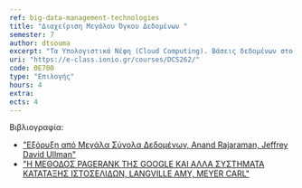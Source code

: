 ```yaml
---
ref: big-data-management-technologies
title: "Διαχείριση Μεγάλου Όγκου Δεδομένων "
semester: 7
author: dtsouma
excerpt: "Τα Υπολογιστικά Νέφη (Cloud Computing). Βάσεις δεδομένων στο διαδίκτυο: Σχεσιακές, παράλληλες και κατανεμημένες βάσεις, με έμφαση στις τεχνολογίες κατανεμημένων συστημάτων αρχείων (HDFS), ΝοSQL (HBase, Cassandra), graph–databases(Neo4j). Μοντέλα υπολογισμού μεγάλου όγκου δεδομένων (MapReduce, BSP) και πλατφόρμες που τις εφαρμόζουν (Hadoop, Hama, Spark, κλπ). Modern Data Science και η γλώσσα R. Εφαρμογές των παραπάνω και υλοποίηση αλγορίθμων με κατανεμημένο τρόπο για επεξεργασία μεγάλου όγκου δεδομένων. Το μάθημα αποτελεί προηγμένο εκπαιδευτικό εργαλείο σχετικό με θεωρητικά και πρακτικά θέματα τεχνολογιών αιχμής για την επεξεργασία δεδομένων κλίμακος. Η ύλη του μαθήματος στοχεύει στην όσο πιο ουσιαστική εισαγωγή των φοιτητών στις βασικές αρχές, δομή και λειτουργία των τεχνολογιών επεξεργασίας μεγάλου όγκου δεδομένων καθώς και στα μοντέρνα εργαλεία τα οποία προσφέρονται για την υλοποίησή τους. Ως εκ τούτου, η ύλη αναφέρεται σε προηγμένες έννοιες σχετικές με τη διαχείριση δεδομένων μεγάλου όγκου. Εκτείνεται τόσο σε θεωρητικό (περιγραφή συστημάτων και αρχιτεκτονικών) όσο και πρακτικό (προγραμματιστικές γλώσσες, εργαλεία, βιβλιοθήκες) επίπεδο, προσφέροντας γνώσεις και στους δύο άξονες. Έτσι, ο φοιτητής να έχει μία συνολική αντίληψη των εργαλείων και μεθοδολογιών που βρίσκονται στην αιχμή της τεχνολογίας σχετικά με τα μεγάλου όγκου δεδομένα. Εκτιμώντας τη σημασία που έχει στις μέρες μας η δημιουργία και διαχείριση δεδομένων τόσο σε οικονομικό όσο και κοινωνικό επίπεδο, το μάθημα λειτουργεί τόσο μαθησιακά όσο και καθαρά εμπειρικά σχετικά με τεχνολογίες που χρησιμοποιούνται καθημερινά από εκατομμύρια πολίτες. Τέλος, στόχο του μαθήματος αποτελεί και η έκθεση των φοιτητών, μέσω των εργαστηριακών ασκήσεων, σε πολλές από τις τεχνολογίες αιχμής (π.χ., NoSQL databases, Hadoop, Spark, κλπ) κυρίως σε πρακτικό επίπεδο, με σκοπό την κατανόηση βασικών αρχών, δυσκολίας αλλά και τριβής με έναν χώρο που αλλάζει ραγδαία."
uri: "https://e-class.ionio.gr/courses/DCS262/"
code: ΘΕ700
type: "Επιλογής"
hours: 4
extra: 
ects: 4
---
```



Βιβλιογραφία: 
  - ["Εξόρυξη από Μεγάλα Σύνολα Δεδομένων, Anand Rajaraman, Jeffrey David Ullman"](https://service.eudoxus.gr/search/#a/id:22768468/0)
  - ["Η ΜΕΘΟΔΟΣ PAGERANK ΤΗΣ GOOGLE ΚΑΙ ΑΛΛΑ ΣΥΣΤΗΜΑΤΑ ΚΑΤΑΤΑΞΗΣ ΙΣΤΟΣΕΛΙΔΩΝ, LANGVILLE AMY, MEYER CARL"](https://service.eudoxus.gr/search/#a/id:7753/0)
